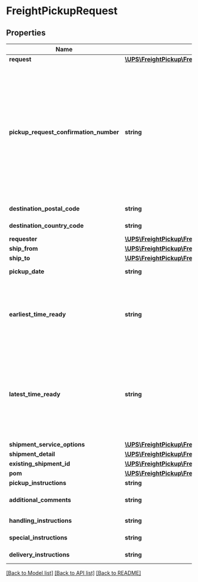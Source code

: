 # FreightPickupRequest

## Properties
Name | Type | Description | Notes
------------ | ------------- | ------------- | -------------
**request** | [**\UPS\FreightPickup\FreightPickup\FreightPickupRequestRequest**](FreightPickupRequestRequest.md) |  | 
**pickup_request_confirmation_number** | **string** | Confirmation number of pickup ground freight shipment to modify.� Only use if requesting a pickup modification. If this element is populated, it must contain a valid confirmation number and all previously supplied populated elements in the original request must be present. | [optional] 
**destination_postal_code** | **string** | Destinations postal code. | [optional] 
**destination_country_code** | **string** | Destinations country code. | 
**requester** | [**\UPS\FreightPickup\FreightPickup\FreightPickupRequestRequester**](FreightPickupRequestRequester.md) |  | 
**ship_from** | [**\UPS\FreightPickup\FreightPickup\FreightPickupRequestShipFrom**](FreightPickupRequestShipFrom.md) |  | 
**ship_to** | [**\UPS\FreightPickup\FreightPickup\FreightPickupRequestShipTo**](FreightPickupRequestShipTo.md) |  | [optional] 
**pickup_date** | **string** | Date of the Pickup.  Format:YYYYMMDD | 
**earliest_time_ready** | **string** | The earliest time a shipment is ready to be picked up. The time is on a 24 hour clock.  Format: HHMM HH &#x3D; Hour values 00 to 23 MM &#x3D; Minute values 00 to 59 | 
**latest_time_ready** | **string** | The latest time a shipment can be picked up. Can be also referred as the Closing Time for a pickup time window. The time is on a 24 hour clock.  Format: HHMM HH &#x3D; Hour values 00 to 23 MM &#x3D; Minute values 00 to 59 | 
**shipment_service_options** | [**\UPS\FreightPickup\FreightPickup\FreightPickupRequestShipmentServiceOptions**](FreightPickupRequestShipmentServiceOptions.md) |  | [optional] 
**shipment_detail** | [**\UPS\FreightPickup\FreightPickup\FreightPickupRequestShipmentDetail[]**](FreightPickupRequestShipmentDetail.md) |  | [optional] 
**existing_shipment_id** | [**\UPS\FreightPickup\FreightPickup\FreightPickupRequestExistingShipmentID**](FreightPickupRequestExistingShipmentID.md) |  | [optional] 
**pom** | [**\UPS\FreightPickup\FreightPickup\FreightPickupRequestPOM**](FreightPickupRequestPOM.md) |  | [optional] 
**pickup_instructions** | **string** | Pickup Instructions. | [optional] 
**additional_comments** | **string** | The location of the freight. Example: Loading Dock A | [optional] 
**handling_instructions** | **string** | Handling Instructions text | [optional] 
**special_instructions** | **string** | Special Instructions text | [optional] 
**delivery_instructions** | **string** | Delivery Instructions text | [optional] 

[[Back to Model list]](../../README.md#documentation-for-models) [[Back to API list]](../../README.md#documentation-for-api-endpoints) [[Back to README]](../../README.md)

